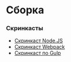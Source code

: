 # Сборка
### Скринкасты
* [Скринкаст Node.JS](https://learn.javascript.ru/screencast/nodejs)
* [Скринкаст Webpack](https://learn.javascript.ru/screencast/webpack)
* [Скринкаст по Gulp](https://learn.javascript.ru/screencast/gulp)

